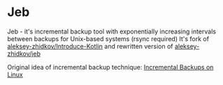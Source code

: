 # Jeb
Jeb - it's incremental backup tool with exponentially increasing intervals between backups for Unix-based systems (rsync required)
It's fork of [aleksey-zhidkov/Introduce-Kotlin](https://github.com/aleksey-zhidkov/introduce-kotlin) and rewritten version of [aleksey-zhidkov/jeb](https://github.com/aleksey-zhidkov/jeb)

Original idea of incremental backup technique: [Incremental Backups on Linux](http://www.admin-magazine.com/Articles/Using-rsync-for-Backups)
